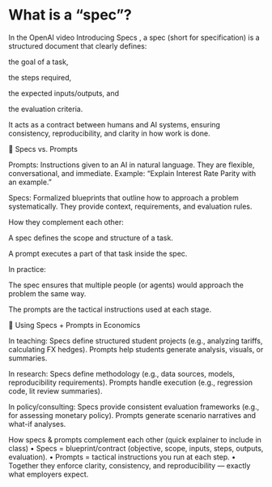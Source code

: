 # What is a “spec”?

In the OpenAI video Introducing Specs
, a spec (short for specification) is a structured document that clearly defines:

the goal of a task,

the steps required,

the expected inputs/outputs, and

the evaluation criteria.

It acts as a contract between humans and AI systems, ensuring consistency, reproducibility, and clarity in how work is done.

🔹 Specs vs. Prompts

Prompts: Instructions given to an AI in natural language. They are flexible, conversational, and immediate. Example: “Explain Interest Rate Parity with an example.”

Specs: Formalized blueprints that outline how to approach a problem systematically. They provide context, requirements, and evaluation rules.

How they complement each other:

A spec defines the scope and structure of a task.

A prompt executes a part of that task inside the spec.

In practice:

The spec ensures that multiple people (or agents) would approach the problem the same way.

The prompts are the tactical instructions used at each stage.

🔹 Using Specs + Prompts in Economics

In teaching: Specs define structured student projects (e.g., analyzing tariffs, calculating FX hedges). Prompts help students generate analysis, visuals, or summaries.

In research: Specs define methodology (e.g., data sources, models, reproducibility requirements). Prompts handle execution (e.g., regression code, lit review summaries).

In policy/consulting: Specs provide consistent evaluation frameworks (e.g., for assessing monetary policy). Prompts generate scenario narratives and what-if analyses.

How specs & prompts complement each other (quick explainer to include in class)
•	Specs = blueprint/contract (objective, scope, inputs, steps, outputs, evaluation).
•	Prompts = tactical instructions you run at each step.
•	Together they enforce clarity, consistency, and reproducibility — exactly what employers expect.
